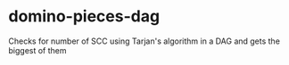 # domino-pieces-dag
Checks for number of SCC using Tarjan's algorithm in a DAG and gets the biggest of them

